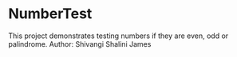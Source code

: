 # NumberTest
This project demonstrates testing numbers if they are even, odd or palindrome.
Author: Shivangi Shalini James
